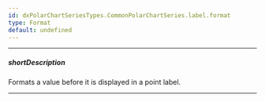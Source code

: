 ```yaml
---
id: dxPolarChartSeriesTypes.CommonPolarChartSeries.label.format
type: Format
default: undefined
---
```

---
##### shortDescription
Formats a value before it is displayed in a point label.

---
<!-- %fullDescription% -->

<!-- import * from 'api-reference\10 UI Components\dxChart\1 Configuration\argumentAxis\label\format.md' -->
